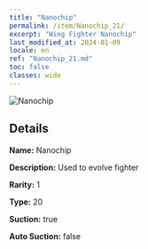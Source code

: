 ```yaml
---
title: "Nanochip"
permalink: /item/Nanochip_21/
excerpt: "Wing Fighter Nanochip"
last_modified_at: 2024-01-09
locale: en
ref: "Nanochip_21.md"
toc: false
classes: wide
---
```



 ![Nanochip](/images/item/Nanochip_p.png)



## Details

 **Name:** Nanochip 

 **Description:** Used to evolve fighter

 **Rarity:** 1 

 **Type:** 20 

 **Suction:** true 

 **Auto Suction:** false 



